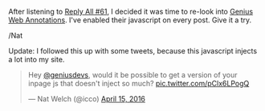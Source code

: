 After listening to [Reply All #61](https://gimletmedia.com/episode/61-baby-king/), I decided it was time to re-look into [Genius Web Annotations](http://genius.com/web-annotator). I've enabled their javascript on every post. Give it a try.

/Nat

Update: I followed this up with some tweets, because this javascript injects a lot into my site.

> Hey [@geniusdevs](https://twitter.com/geniusdevs), would it be possible to get a version of your inpage js that doesn't inject so much? [pic.twitter.com/pClx6LPogQ](https://t.co/pClx6LPogQ)
> 
> — Nat Welch (@icco) [April 15, 2016](https://twitter.com/icco/status/720983321614893056)